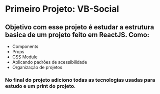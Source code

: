 # Primeiro Projeto: VB-Social

## Objetivo com esse projeto é estudar a estrutura basica de um projeto feito em ReactJS. Como:

- Components
- Props
- CSS Module
- Aplicando padrões de acessibilidade
- Organização de projetos

### No final do projeto adiciono todas as tecnologias usadas para estudo e um print do projeto.
